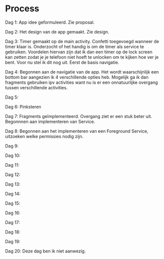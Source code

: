 # Process #

Dag 1:
App idee geformuleerd. Zie proposal.

Dag 2:
Het design van de app gemaakt. Zie design.

Dag 3:
Timer gemaakt op de main activity. Confetti toegevoegd wanneer de timer klaar is.
Onderzocht of het handig is om de timer als service te gebruiken. Voordelen hiervan zijn dat ik dan een timer op de lock screen kan zetten zodat je je telefoon niet hoeft te unlocken om te kijken hoe ver je bent. Voor nu stel ik dit nog uit. Eerst de basis navigatie.

Dag 4:
Begonnen aan de navigatie van de app. Het wordt waarschijnlijk een bottom bar aangezien ik 4 verschillende opties heb.
Mogelijk ga ik dan fragments gebruiken ipv activities want nu is er een onnatuurlijke overgang tussen verschillende activities.

Dag 5: 


Dag 6: Pinksteren


Dag 7: Fragments geïmplementeerd. Overgang ziet er een stuk beter uit. Begonnnen aan implementeren van Service.


Dag 8: Begonnen aan het implementeren van een Foreground Service, uitzoeken welke permissies nodig zijn.


Dag 9:


Dag 10:


Dag 11:


Dag 12:


Dag 13:


Dag 14:


Dag 15:


Dag 16:


Dag 17:


Dag 18:


Dag 19:


Dag 20:
Deze dag ben ik niet aanwezig.
